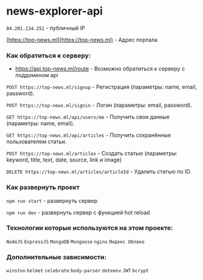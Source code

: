 # news-explorer-api

`84.201.134.251` - публичный IP

[https://top-news.ml](https://top-news.ml) - Адрес портала

### Как обратиться к серверу:

  - https://api.top-news.ml/route - Возможно обратиться к серверу с поддоменом api 

`POST https://top-news.ml/signup` - Регистрация (параметры: name, email, password).

`POST https://top-news.ml/signin` - Логин (параметры: email, password).

`GET https://top-news.ml/api/users/me` - Получить свои данные (параметры: name, email).

`GET https://top-news.ml/api/articles` - Получить сохранённые пользователем статьи.

`POST https://top-news.ml/articles` - Создать статью (параметры: keyword, title, text, date, source, link и image)

`DELETE https://top-news.ml/articles/articleId` - Удалить статью по ID.

### Как развернуть проект
`npm run start` - развернуть сервер

`npm run dev` - развернуть сервер с функцией hot reload

### Технологии которые используются на этом проекте:

`NodeJS`
`ExpressJS`
`MongoDB`
`Mongoose`
`nginx`
`Яндекс Облако`

### Дополнительные зависимости:

`winston` 
`helmet`
`celebrate`
`body-parser`
`doteenv`
`JWT`
`bcrypt`
